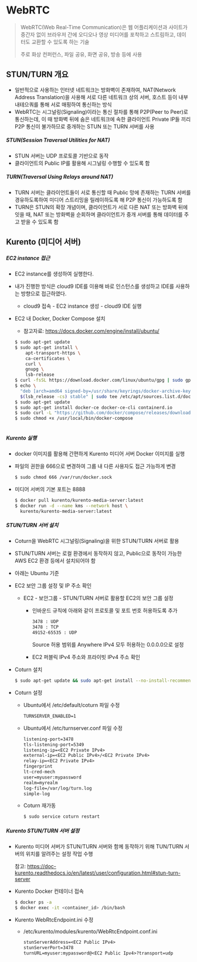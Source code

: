 # WebRTC

> WebRTC(Web Real-Time Communication)은 웹 어플리케이션과 사이트가 중간자 없이 브라우저 간에 오디오나 영상 미디어를 포착하고 스트림하고, 데이터도 교환할 수 있도록 하는 기술
>
> 주로 화상 컨퍼런스, 파일 공유, 화면 공유, 방송 등에 사용



## STUN/TURN 개요

- 일반적으로 사용하는 인터넷 네트워크는 방화벽이 존재하여, NAT(Network Address Translation)을 사용해 서로 다른 네트워크 상의 서버, 호스트 등이 내부 내테으쿼를 통해 서로 매핑하여 통신하는 방식
- WebRTC는 시그널링(Signaling)이라는 통신 절차를 통해 P2P(Peer to Peer)로 통신하는데, 이 때 방화벽 뒤에 숨은 네트워크에 속한 클라이언트 Private IP들 끼리 P2P 통신이 불가하므로 중개하는 STUN 또는 TURN 서버를 사용



##### STUN(Session Traversal Utilities for NAT)

- STUN 서버는 UDP 프로토콜 기반으로 동작
- 클라이언트의 Public IP를 활용해 시그널링 수행할 수 있도록 함



##### TURN(Traversal Using Relays around NAT)

- TURN 서버는 클라이언트들이 서로 통신할 때 Public 망에 존재하는 TURN 서버를 경유하도록하여 미디어 스트리밍을 릴레이하도록 해 P2P 통신이 가능하도록 함
- TURN은 STUN의 확장 개념이며, 클라이언트가 서로 다른 NAT 또는 방화벽 뒤에 잇을 때, NAT 또는 방화벽을 순회하며 클라이언트가 중개 서버를 통해 데이터를 주고 받을 수 있도록 함



## Kurento (미디어 서버)

##### EC2 instance 접근

- EC2 instance를 생성하여 실행한다.

- 내가 진행한 방식은 cloud9 IDE를 이용해 바로 인스턴스를 생성하고 IDE를 사용하는 방향으로 접근하였다.

  - cloud9 접속 - EC2 instance 생성 - cloud9 IDE 실행

- EC2 내 Docker, Docker Compose 설치

  - 참고자료: https://docs.docker.com/engine/install/ubuntu/

  ```bash
  $ sudo apt-get update
  $ sudo apt-get install \
      apt-transport-https \
      ca-certificates \
      curl \
      gnupg \
      lsb-release
  $ curl -fsSL https://download.docker.com/linux/ubuntu/gpg | sudo gpg --dearmor -o /usr/share/keyrings/docker-archive-keyring.gpg
  $ echo \
    "deb [arch=amd64 signed-by=/usr/share/keyrings/docker-archive-keyring.gpg] https://download.docker.com/linux/ubuntu \
    $(lsb_release -cs) stable" | sudo tee /etc/apt/sources.list.d/docker.list > /dev/null
  $ sudo apt-get update
  $ sudo apt-get install docker-ce docker-ce-cli containerd.io
  $ sudo curl -L "https://github.com/docker/compose/releases/download/1.29.2/docker-compose-$(uname -s)-$(uname -m)" -o /usr/local/bin/docker-compose
  $ sudo chmod +x /usr/local/bin/docker-compose
  	
  ```

  

##### Kurento 실행

- docker 이미지를 활용해 간편하게 Kurento 미디어 서버 Docker 이미지를 실행

- 파일의 권한을 666으로 변경하여 그룹 내 다른 사용자도 접근 가능하게 변경

  ```bash
  $ sudo chmod 666 /var/run/docker.sock
  ```

- 미디어 서버의 기본 포트는 8888

  ```bash
  $ docker pull kurento/kurento-media-server:latest
  $ docker run -d --name kms --network host \
  	kurento/kurento-media-server:latest
  ```



##### STUN/TURN 서버 설치

- Coturn을 WebRTC 시그널링(Signaling)을 위한 STUN/TURN 서버로 활용

- STUN/TURN 서버는 로컬 환경에서 동작하지 않고, Public으로 동작이 가능한 AWS EC2 환경 등에서 설치되어야 함

- 아래는 Ubuntu 기준

- EC2 보안 그룹 설정 및 IP 주소 확인

  - EC2 - 보안그룹 - STUN/TURN 서버로 활용할 EC2의 보안 그룹 설정

    - 인바운드 규칙에 아래와 같이 프로토콜 및 포트 번호 허용하도록 추가

      ```txt
      3478 : UDP
      3478 : TCP
      49152-65535 : UDP
      ```

      Source 허용 범위를 Anywhere IPv4 모두 허용하는 0.0.0.0으로 설정

    - EC2 퍼블릭 IPv4 주소와 프라이빗 IPv4 주소 확인

- Coturn 설치

  ```bash
  $ sudo apt-get update && sudo apt-get install --no-install-recommends --yes \ coturn
  ```

- Coturn 설정

  - Ubuntu에서 /etc/default/coturn 파일 수정

    ```txt
    TURNSERVER_ENABLED=1
    ```

  - Ubuntu에서 /etc/turnserver.conf 파일 수정

    ```txt
    listening-port=3478
    tls-listening-port=5349
    listening-ip=<EC2 Private IPv4>
    external-ip=<EC2 Public IPv4>/<EC2 Private IPv4>
    relay-ip=<EC2 Private IPv4>
    fingerprint
    lt-cred-mech
    user=myuser:mypassword
    realm=myrealm
    log-file=/var/log/turn.log
    simple-log
    ```

  - Coturn 재가동

    ```bash
    $ sudo service coturn restart
    ```



##### Kurento STUN/TURN 서버 설정

- Kurento 미디어 서버가 STUN/TURN 서버와 함께 동작하기 위해 TUN/TURN 서버의 위치를 알려주는 설정 작업 수행

  참고: https://doc-kurento.readthedocs.io/en/latest/user/configuration.html#stun-turn-server

- Kurento Docker 컨테이너 접속

  ```bash
  $ docker ps -a
  $ docker exec -it <container_id> /bin/bash
  ```

- Kurento WebRtcEndpoint.ini 수정

  - /etc/kurento/modules/kurento/WebRtcEndpoint.conf.ini

    ```txt
    stunServerAddress=<EC2 Public IPv4>
    stunServerPort=3478
    turnURL=myuser:mypassword@<EC2 Public Ipv4>?transport=udp
    ```

    
